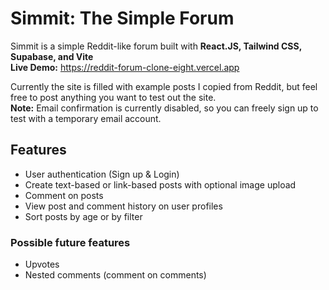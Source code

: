 # Simmit: The Simple Forum 

Simmit is a simple Reddit-like forum built with **React.JS, Tailwind CSS, Supabase, and Vite**\
**Live Demo:** https://reddit-forum-clone-eight.vercel.app

Currently the site is filled with example posts I copied from Reddit, but feel free to post anything you want to test out the site.\
**Note:** Email confirmation is currently disabled, so you can freely sign up to test with a temporary email account.

## Features

- User authentication (Sign up & Login)
- Create text-based or link-based posts with optional image upload
- Comment on posts
- View post and comment history on user profiles
- Sort posts by age or by filter

### Possible future features
- Upvotes
- Nested comments (comment on comments)
